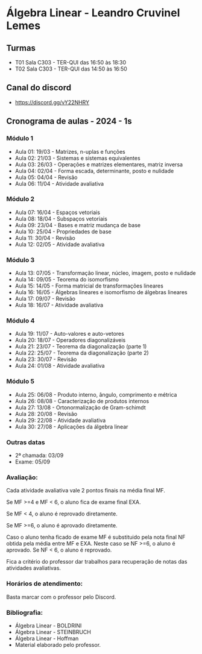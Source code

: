# Álgebra Linear - Leandro Cruvinel Lemes

## Turmas

- T01 Sala C303 - TER-QUI das 16:50 às 18:30
- T02 Sala C303 - TER-QUI das 14:50 às 16:50

## Canal do discord

- https://discord.gg/vY22NHRY

## Cronograma de aulas - 2024 - 1s

### Módulo 1

- Aula 01: 19/03 - Matrizes, n-uplas e funções
- Aula 02: 21/03 - Sistemas e sistemas equivalentes
- Aula 03: 26/03 - Operações e matrizes elementares, matriz inversa
- Aula 04: 02/04 - Forma escada, determinante, posto e nulidade
- Aula 05: 04/04 - Revisão
- Aula 06: 11/04 - Atividade avaliativa

### Módulo 2

- Aula 07: 16/04 - Espaços vetoriais
- Aula 08: 18/04 - Subspaços vetoriais
- Aula 09: 23/04 - Bases e matriz mudança de base
- Aula 10: 25/04 - Propriedades de base
- Aula 11: 30/04 - Revisão
- Aula 12: 02/05 - Atividade avaliativa

### Módulo 3

- Aula 13: 07/05 - Transformação linear, núcleo, imagem, posto e nulidade
- Aula 14: 09/05 - Teorema do isomorfismo
- Aula 15: 14/05 - Forma matricial de transformações lineares
- Aula 16: 16/05 - Álgebras lineares e isomorfismo de álgebras lineares
- Aula 17: 09/07 - Revisão
- Aula 18: 16/07 - Atividade avaliativa

### Módulo 4

- Aula 19: 11/07 - Auto-valores e auto-vetores
- Aula 20: 18/07 - Operadores diagonalizáveis
- Aula 21: 23/07 - Teorema da diagonalização (parte 1)
- Aula 22: 25/07 - Teorema da diagonalização (parte 2)
- Aula 23: 30/07 - Revisão
- Aula 24: 01/08 - Atividade avaliativa

### Módulo 5

- Aula 25: 06/08 - Produto interno, ângulo, comprimento e métrica
- Aula 26: 08/08 - Caracterização de produtos internos
- Aula 27: 13/08 - Ortonormalização de Gram-schimdt
- Aula 28: 20/08 - Revisão
- Aula 29: 22/08 - Atividade avaliativa
- Aula 30: 27/08 - Aplicações da álgebra linear

### Outras datas

- 2ª chamada: 03/09
- Exame: 05/09

### Avaliação:
Cada atividade avaliativa vale 2 pontos finais na média final MF.

Se MF >=4 e MF < 6, o aluno fica de exame final EXA.

Se MF < 4, o aluno é reprovado diretamente.

Se MF >=6, o aluno é aprovado diretamente.

Caso o aluno tenha ficado de exame MF é substituido pela nota final NF obtida pela média entre MF e EXA. Neste caso se NF >=6, o aluno é aprovado. Se NF < 6, o aluno é reprovado.

Fica a critério do professor dar trabalhos para recuperação de notas das atividades avaliativas.

### Horários de atendimento:
Basta marcar com o professor pelo Discord.

### Bibliografia:

- Álgebra Linear - BOLDRINI
- Álgebra Linear - STEINBRUCH
- Álgebra Linear - Hoffman
- Material elaborado pelo professor. 
